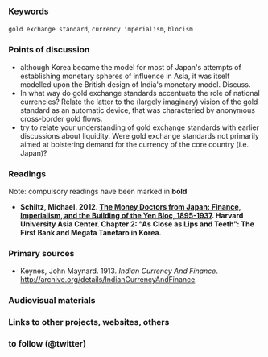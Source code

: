 ### Keywords

`gold exchange standard`, `currency imperialism`, `blocism`

### Points of discussion

* although Korea became the model for most of Japan's attempts of establishing monetary spheres of influence in Asia, it was itself modelled upon the British design of India's monetary model. Discuss. 
* In what way do gold exchange standards accentuate the role of national currencies? Relate the latter to the (largely imaginary) vision of the gold standard as an automatic device, that was characteried by anonymous cross-border gold flows.
* try to relate your understanding of gold exchange standards with earlier discussions about liquidity. Were gold exchange standards not primarily aimed at bolstering demand for the currency of the core country (i.e. Japan)?

### Readings
Note: compulsory readings have been marked in **bold**

* **Schiltz, Michael. 2012. [The Money Doctors from Japan: Finance, Imperialism, and the Building of the Yen Bloc, 1895-1937](https://github.com/michaelschiltz/Japanese_History_2/blob/master/related%20docs/Schiltz%20Money%20Doctors%20final.pdf). Harvard University Asia Center. Chapter 2: “As Close as Lips and Teeth”: The First Bank and Megata Tanetaro in Korea.**

### Primary sources

* Keynes, John Maynard. 1913. *Indian Currency And Finance*. http://archive.org/details/IndianCurrencyAndFinance.

### Audiovisual materials


### Links to other projects, websites, others


### to follow (@twitter)



